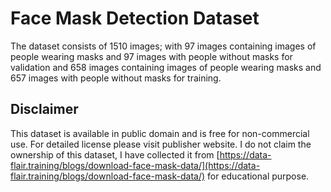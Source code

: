 # Face Mask Detection Dataset

The dataset consists of 1510 images; with 97 images containing images of people wearing masks and 97 images with people without masks for validation and 658 images containing images of people wearing masks and 657 images with people without masks for training.

## Disclaimer

This dataset is available in public domain and is free for non-commercial use. For detailed license please visit publisher website. I do not claim the ownership of this dataset, I have collected it from [https://data-flair.training/blogs/download-face-mask-data/](https://data-flair.training/blogs/download-face-mask-data/) for educational purpose.
